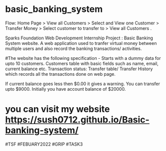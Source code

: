 # basic_banking_system
Flow: Home Page > View all Customers > Select and View one Customer > Transfer Money > Select customer to transfer to > View all Customers .

Sparks Foundation Web Development Internship Project : Basic Banking System website. 
A web application used to tranfer virtual money between multiple users and also record the banking transactions/ activities.

#The website has the following specification -
 Starts with a dummy data for upto 10 customers.
  Customers table with basic fields such as name, email, current balance etc.
Transaction status:
 Transfer table/ Transfer History which records all the transactions done on web page.
 
If current balance goes less then $0.00 it gives a warning. 
You can transfer upto $9000.
Initially you have account balance of $20000.
# you can visit my website https://sush0712.github.io/Basic-banking-system/
#TSF #FEBUARY2022 #GRIP #TASK3
